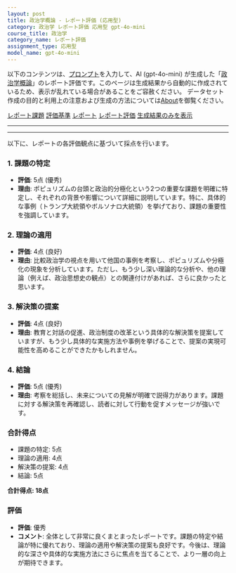 ```yaml
---
layout: post
title: 政治学概論 - レポート評価 (応用型)
category: 政治学 レポート評価 応用型 gpt-4o-mini
course_title: 政治学
category_name: レポート評価
assignment_type: 応用型
model_name: gpt-4o-mini
---
```


以下のコンテンツは、[プロンプト](https://github.com/takedatoshiyuki/synthetic_assignments/tree/main/generated/政治学/gpt-4o-mini/prompt_レポート評価-応用型.md)を入力して、AI (gpt-4o-mini) が生成した「[政治学概論](/contents/政治学/)」のレポート評価です。このページは生成結果から自動的に作成されているため、表示が乱れている場合があることをご容赦ください。
データセット作成の目的と利用上の注意および生成の方法については[About](/About)を御覧ください。

[レポート課題](../レポート課題-応用型)
[評価基準](../評価基準-応用型)
[レポート](../レポート-応用型)
[レポート評価](../レポート評価-応用型)
[生成結果のみを表示](https://github.com/takedatoshiyuki/synthetic_assignments/tree/main/generated/政治学/gpt-4o-mini/レポート評価-応用型.md)
  

***
***
  
以下に、レポートの各評価観点に基づいて採点を行います。

### 1. 課題の特定
- **評価**: 5点 (優秀)
- **理由**: ポピュリズムの台頭と政治的分極化という2つの重要な課題を明確に特定し、それぞれの背景や影響について詳細に説明しています。特に、具体的な事例（トランプ大統領やボルソナロ大統領）を挙げており、課題の重要性を強調しています。

### 2. 理論の適用
- **評価**: 4点 (良好)
- **理由**: 比較政治学の視点を用いて他国の事例を考察し、ポピュリズムや分極化の現象を分析しています。ただし、もう少し深い理論的な分析や、他の理論（例えば、政治思想史の観点）との関連付けがあれば、さらに良かったと思います。

### 3. 解決策の提案
- **評価**: 4点 (良好)
- **理由**: 教育と対話の促進、政治制度の改革という具体的な解決策を提案していますが、もう少し具体的な実施方法や事例を挙げることで、提案の実現可能性を高めることができたかもしれません。

### 4. 結論
- **評価**: 5点 (優秀)
- **理由**: 考察を総括し、未来についての見解が明確で説得力があります。課題に対する解決策を再確認し、読者に対して行動を促すメッセージが強いです。

### 合計得点
- 課題の特定: 5点
- 理論の適用: 4点
- 解決策の提案: 4点
- 結論: 5点

**合計得点: 18点**

### 評価
- **評価**: 優秀
- **コメント**: 全体として非常に良くまとまったレポートです。課題の特定や結論が特に優れており、理論の適用や解決策の提案も良好です。今後は、理論的な深さや具体的な実施方法にさらに焦点を当てることで、より一層の向上が期待できます。
